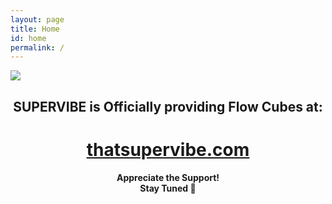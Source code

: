 ```yaml
---
layout: page
title: Home
id: home
permalink: /
---
```

<a href="https://thatsupervibe.com/"><img src="/assets/supervibe sticker logo.png"/></a>
<h2 style="text-align:center;">SUPERVIBE is Officially providing Flow Cubes at:</h2>

<h1 style="text-align:center;"><a href="https://thatsupervibe.com/">thatsupervibe.com</a></h1>

<h4 style="text-align:center;">Appreciate the Support! <br> Stay Tuned 📡</h4>



<style>
  .wrapper {
    max-width: 46em;
  }
</style>
